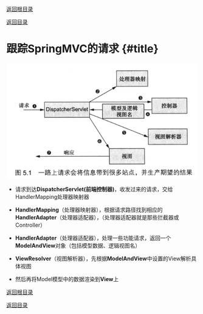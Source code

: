 [返回根目录](/README.md)

[返回目录](../README.md)

# 跟踪SpringMVC的请求 {#title}

![](../assets/import14.png)

* 请求到达**DispatcherServlet\(**前端控制器**\)**，收发过来的请求，交给HandlerMapping处理器映射器
* **HandlerMapping**（处理器映射器），根据请求路径找到相应的**HandlerAdapter**（处理器适配器），（处理器适配器就是那些拦截器或Controller）

* **HandlerAdapter**（处理器适配器），处理一些功能请求，返回一个**ModelAndView**对象（包括模型数据、逻辑视图名）

* **ViewResolver**（视图解析器），先根据**ModelAndView**中设置的View解析具体视图

* 然后再将Model模型中的数据渲染到**View**上

[返回根目录](/README.md)

[返回目录](../README.md)
